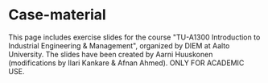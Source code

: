 # Case-material

This page includes exercise slides for the course "TU-A1300 Introduction to Industrial Engineering & Management", organized by DIEM at Aalto University. The slides have been created by Aarni Huuskonen (modifications by Ilari Kankare & Afnan Ahmed). ONLY FOR ACADEMIC USE.
